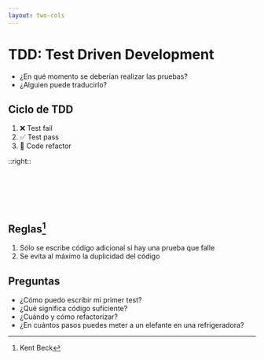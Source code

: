 ```yaml
---
layout: two-cols
---
```


# TDD: Test Driven Development

<v-clicks>

- ¿En qué momento se deberían realizar las pruebas?
- ¿Alguien puede traducirlo?

</v-clicks>

## Ciclo de TDD

1. ❌ Test fail
2. ✅ Test pass
3. 🔨 Code refactor

::right::

<br>
<br>
<br>
<br>

## Reglas[^1]

1. Sólo se escribe código adicional si hay una prueba que falle
2. Se evita al máximo la duplicidad del código

## Preguntas

- ¿Cómo puedo escribir mi primer test?
- ¿Qué significa código suficiente?
- ¿Cuándo y cómo refactorizar?
- ¿En cuántos pasos puedes meter a un elefante en una refrigeradora?

[^1]: Kent Beck

<!--
Aplicar el TDD puede ser difícil de aplicar en novatos
Sólo con los principios no es del todo suficiente
-->
